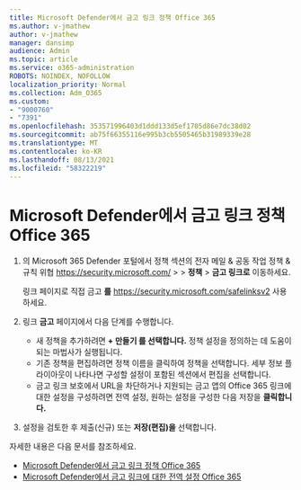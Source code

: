 ```yaml
---
title: Microsoft Defender에서 금고 링크 정책 Office 365
ms.author: v-jmathew
author: v-jmathew
manager: dansimp
audience: Admin
ms.topic: article
ms.service: o365-administration
ROBOTS: NOINDEX, NOFOLLOW
localization_priority: Normal
ms.collection: Adm_O365
ms.custom:
- "9000760"
- "7391"
ms.openlocfilehash: 353571996403d1ddd133d5ef1705d86e7dc38d02
ms.sourcegitcommit: ab75f66355116e995b3cb5505465b31989339e28
ms.translationtype: MT
ms.contentlocale: ko-KR
ms.lasthandoff: 08/13/2021
ms.locfileid: "58322219"
---
```

# <a name="set-up-safe-link-policies-in-microsoft-defender-for-office-365"></a>Microsoft Defender에서 금고 링크 정책 Office 365

1. 의 Microsoft 365 Defender 포털에서 정책 섹션의 전자 메일 & 공동 작업 정책 & 규칙 위협 <https://security.microsoft.com/>  \>  \> **정책** \> **금고 링크로** 이동하세요. 

   링크 페이지로 직접 금고 **를** <https://security.microsoft.com/safelinksv2> 사용하세요.

2. 링크 **금고** 페이지에서 다음 단계를 수행합니다.
   - 새 정책을 추가하려면 **+ 만들기 를 선택합니다.** 정책 설정을 정의하는 데 도움이 되는 마법사가 실행됩니다.
   - 기존 정책을 편집하려면 정책 이름을 클릭하여 정책을 선택합니다. 세부 정보 플라이아웃이 나타나면  구성할 설정이 포함된 섹션에서 편집을 선택합니다.
   - 금고 링크 보호에서 URL을 차단하거나 지원되는 금고 앱의 Office 365 링크에 대한 설정을 구성하려면 전역 설정, 원하는 설정을 구성한 다음 저장을 **클릭합니다.**

3. 설정을 검토한 후 제출(신규) 또는 **저장(편집)을** 선택합니다. 

자세한 내용은 다음 문서를 참조하세요.

- [Microsoft Defender에서 금고 링크 정책 Office 365](https://docs.microsoft.com/microsoft-365/security/office-365-security/set-up-safe-links-policies)
- [Microsoft Defender에서 금고 링크에 대한 전역 설정 Office 365](https://docs.microsoft.com/microsoft-365/security/office-365-security/configure-global-settings-for-safe-links)
